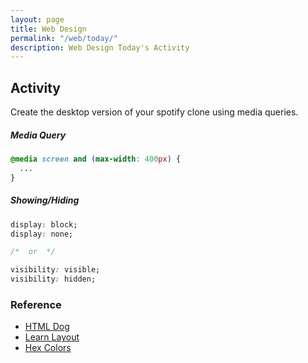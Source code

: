 ```yaml
---
layout: page
title: Web Design
permalink: "/web/today/"
description: Web Design Today's Activity
---
```


<h2>Activity <span id="date"></span></h2>


Create the desktop version of your spotify clone using media queries. 

##### Media Query
```css
@media screen and (max-width: 400px) {
  ...
}
```

##### Showing/Hiding
```css
display: block;
display: none;

/*  or  */

visibility: visible;
visibility: hidden;
```

### Reference

* [HTML Dog](http://www.htmldog.com)
* [Learn Layout](http://www.learnlayout.com)
* [Hex Colors](http://www.color-hex.com/)


<script src="/public/js/today.js"></script>
<!--<div class="section" markdown="1">-->
<!-- If you are currently working on a specific project, continue. Otherwise, complete a relevant or new lesson on [Codecademy](https://www.codecademy.com). -->
<!--Continue working on the <code>Photography Website</code> project. Should you finish, complete a relevant or new lesson on [Codecademy](https://www.codecademy.com).
</div>-->